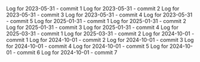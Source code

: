 Log for 2023-05-31 - commit 1
Log for 2023-05-31 - commit 2
Log for 2023-05-31 - commit 3
Log for 2023-05-31 - commit 4
Log for 2023-05-31 - commit 5
Log for 2025-01-31 - commit 1
Log for 2025-01-31 - commit 2
Log for 2025-01-31 - commit 3
Log for 2025-01-31 - commit 4
Log for 2025-03-31 - commit 1
Log for 2025-03-31 - commit 2
Log for 2024-10-01 - commit 1
Log for 2024-10-01 - commit 2
Log for 2024-10-01 - commit 3
Log for 2024-10-01 - commit 4
Log for 2024-10-01 - commit 5
Log for 2024-10-01 - commit 6
Log for 2024-10-01 - commit 7
